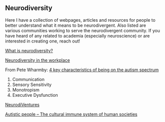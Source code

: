 ## Neurodiversity

Here I have a collection of webpages, articles and resources for people to better understand what it means to be neurodivergent. Also listed are various communities working to serve the neurodivergent community. If you have heard of any related to academia (especially neuroscience) or are interested in creating one, reach out!

<a href = 'https://autisticuk.org/neurodiversity/'> What is neurodiversity? </a>

<a href='https://hbr.org/2017/05/neurodiversity-as-a-competitive-advantage'>Neurodiversity in the workplace</a>

From Pete Wharmby: <a href = 'https://www.youtube.com/watch?v=OD-hvTVwJZQ' >4 key characteristics of being on the autism spectrum</a>

<ol>
<li>Communication
<li>Sensory Sensitivity
<li>Monotropism
<li>Executive Dysfunction
 </ol>

<a href = 'https://autcollab.org/community/neurodiventures/'> NeurodiVentures </a>

<a href = 'https://autcollab.org/2020/04/30/autism-the-cultural-immune-system-of-human-societies/'> Autistic people – The cultural immune system of human societies </a>
